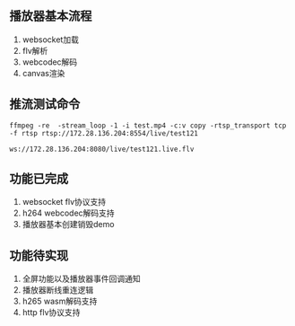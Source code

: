 ## 播放器基本流程

1. websocket加载
2. flv解析
3. webcodec解码
4. canvas渲染

## 推流测试命令

`ffmpeg -re  -stream_loop -1 -i test.mp4 -c:v copy -rtsp_transport tcp  -f rtsp rtsp://172.28.136.204:8554/live/test121`

`ws://172.28.136.204:8080/live/test121.live.flv`

## 功能已完成
1. websocket flv协议支持
2. h264 webcodec解码支持
3. 播放器基本创建销毁demo

## 功能待实现
1. 全屏功能以及播放器事件回调通知
2. 播放器断线重连逻辑
3. h265 wasm解码支持 
4. http flv协议支持

